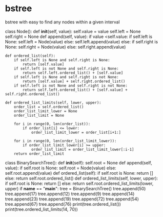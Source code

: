 # bstree
bstree with easy to find any nodes within a given interval

class Node():
    def __init__(self, value):
        self.value = value
        self.left = None
        self.right = None
    def append(self, value):
        if value <self.value:
            if self.left is None:
                self.left = Node(value)
            else:
                self.left.append(value)
        else:
            if self.right is None:
                self.right = Node(value)
            else:
                self.right.append(value)
                
    def ordered_list(self):
        if self.left is None and self.right is None:
            return [self.value]
        if self.left is not None and self.right is None:
            return self.left.ordered_list() + [self.value]
        if self.left is None and self.right is not None:
            return [self.value] + self.right.ordered_list()
        if self.left is not None and self.right is not None:
            return self.left.ordered_list() + [self.value] + self.right.ordered_list()
        
    def ordered_list_limits(self, lower, upper):
        order_list = self.ordered_list()
        order_list_limit_lower = None
        order_list_limit = None
        
        for i in range(0, len(order_list)):
            if order_list[i] <= lower:
                order_list_limit_lower = order_list[i+1:]

        for i in range(0, len(order_list_limit_lower)):
            if order_list_limit_lower[i] >= upper:
                order_list_limit = order_list_limit_lower[:i-1]
        return order_list_limit
class BinarySearchTree():
    def __init__(self):
        self.root = None
    def append(self, value):
        if self.root is None:
            self.root = Node(value)
        else:
            self.root.append(value)
    def ordered_list(self):
        if self.root is None:
            return []
        else:
            return self.root.ordered_list()
    def ordered_list_limits(self, lower, upper):
        if self.root is None:
            return []
        else:
            return self.root.ordered_list_limits(lower, upper)
if __name__ == "__main__":
    tree = BinarySearchTree()
    tree.append(50)
    tree.append(17)
    tree.append(12)
    tree.append(9)
    tree.append(14)
    tree.append(23)
    tree.append(19)
    tree.append(72)
    tree.append(54)
    tree.append(67)
    tree.append(76)
    print(tree.ordered_list())
    print(tree.ordered_list_limits(14, 70))
